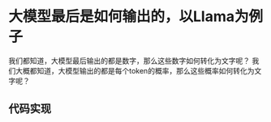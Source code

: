 # 大模型最后是如何输出的，以Llama为例子

我们都知道，大模型最后输出的都是数字，那么这些数字如何转化为文字呢？
我们大概都知道，大模型输出的都是每个token的概率，那么这些概率如何转化为文字呢？

## 代码实现

```python


